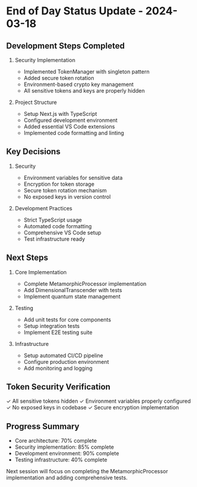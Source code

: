 # End of Day Status Update - 2024-03-18

## Development Steps Completed
1. Security Implementation
   - Implemented TokenManager with singleton pattern
   - Added secure token rotation
   - Environment-based crypto key management
   - All sensitive tokens and keys are properly hidden

2. Project Structure
   - Setup Next.js with TypeScript
   - Configured development environment
   - Added essential VS Code extensions
   - Implemented code formatting and linting

## Key Decisions
1. Security
   - Environment variables for sensitive data
   - Encryption for token storage
   - Secure token rotation mechanism
   - No exposed keys in version control

3. Development Practices
   - Strict TypeScript usage
   - Automated code formatting
   - Comprehensive VS Code setup
   - Test infrastructure ready

## Next Steps
1. Core Implementation
   - Complete MetamorphicProcessor implementation
   - Add DimensionalTranscender with tests
   - Implement quantum state management

2. Testing
   - Add unit tests for core components
   - Setup integration tests
   - Implement E2E testing suite

3. Infrastructure
   - Setup automated CI/CD pipeline
   - Configure production environment
   - Add monitoring and logging

## Token Security Verification
✓ All sensitive tokens hidden
✓ Environment variables properly configured
✓ No exposed keys in codebase
✓ Secure encryption implementation

## Progress Summary
- Core architecture: 70% complete
- Security implementation: 85% complete
- Development environment: 90% complete
- Testing infrastructure: 40% complete

Next session will focus on completing the MetamorphicProcessor implementation and adding comprehensive tests. 